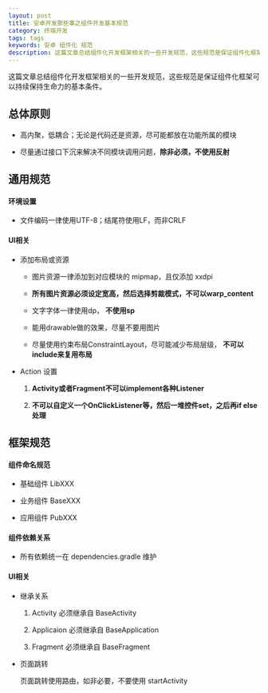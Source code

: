 ```yaml
---
layout: post
title: 安卓开发那些事之组件开发基本规范
category: 终端开发
tags: tags
keywords: 安卓 组件化 规范
description: 这篇文章总结组件化开发框架相关的一些开发规范，这些规范是保证组件化框架可以持续保持生命力的基本条件。
---
```


这篇文章总结组件化开发框架相关的一些开发规范，这些规范是保证组件化框架可以持续保持生命力的基本条件。

## 总体原则

- 高内聚，低耦合；无论是代码还是资源，尽可能都放在功能所属的模块

- 尽量通过接口下沉来解决不同模块调用问题，**除非必须，不使用反射**
	
## 通用规范

#### 环境设置

- 文件编码一律使用UTF-8；结尾符使用LF，而非CRLF

#### UI相关

- 添加布局或资源
	
	- 图片资源一律添加到对应模块的 mipmap，且仅添加 xxdpi
		
	-  **所有图片资源必须设定宽高，然后选择剪裁模式，不可以warp_content**
		
	- 文字字体一律使用dp， **不使用sp**
		
	- 能用drawable做的效果，尽量不要用图片
	
	- 尽量使用约束布局ConstraintLayout，尽可能减少布局层级， **不可以include来复用布局**

- Action 设置

	1. **Activity或者Fragment不可以implement各种Listener**
	
	2. **不可以自定义一个OnClickListener等，然后一堆控件set，之后再if else 处理**

## 框架规范

#### 组件命名规范

- 基础组件 LibXXX

- 业务组件 BaseXXX

- 应用组件 PubXXX

#### 组件依赖关系

- 所有依赖统一在 dependencies.gradle 维护

#### UI相关

- 继承关系

	1. Activity 必须继承自 BaseActivity
	    
	2. Applicaion 必须继承自 BaseApplication
	    
	3. Fragment 必须继承自 BaseFragment

- 页面跳转

	页面跳转使用路由，如非必要，不要使用 startActivity